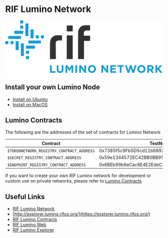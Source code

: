 # RIF Lumino Network


![Lumino Network](Lumino.png?raw=true "RIF Lumino Network")


## Install your own Lumino Node

* [Install on Ubuntu](docs/0.0.3/install_ubuntu.md)
* [Install on MacOS](docs/0.0.3/install_macos.md)

## Lumino Contracts

The following are the addresses of the set of contracts for Lumino Network 



| Contract                                | TestNet                                    | MainNet        |
|-----------------------------------------|--------------------------------------------|----------------|
| `$TOKENNETWORK_REGISTRY_CONTRACT_ADDRESS` | 0x7385f5c9Fb5D5cd11b689264756A847359d2FDc7 | 0x5bE08F3AAD3AB1214be82f3E4FFD0B214Fd4653B  |
| `$SECRET_REGISTRY_CONTRACT_ADDRESS`       | 0x59e1344572EC42BB0BB95046E07d6509Bc737b57 | 0x30aabDd1f2A31c5faEDD8B9328F3294a7D7D7DF7  |
| `$ENDPOINT_REGISTRY_CONTRACT_ADDRESS`     | 0x6BEb99b6eCac8E4E2EdeC141042135D0dD8F15c1 | 0xDd9Df254972a61898E125FDd3Cbe235Bec565f8e |


If you want to create your own RIF Lumino network for development or custom use on private networks, please refer to [Lumino Contracts](https://github.com/rsksmart/lumino-contracts)



## Useful Links

* [RIF Lumino Network](https://www.rifos.org/rif-lumino-network/)
* [http://explorer.lumino.rifos.org/](https://explorer.lumino.rifos.org/)
* [RIF Lumino Contracts](https://github.com/rsksmart/lumino-contracts) 
* [RIF Lumino Web](https://github.com/rsksmart/lumino-web) 
* [RIF Lumino Explorer](https://github.com/rsksmart/lumino-explorer) 
